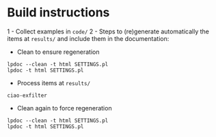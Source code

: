 # Build instructions

1 - Collect examples in `code/`
2 - Steps to (re)generate automatically the items at `results/` and include them in the documentation:

 - Clean to ensure regeneration
```
lpdoc --clean -t html SETTINGS.pl
lpdoc -t html SETTINGS.pl
```
 - Process items at `results/`
```
ciao-exfilter
```
 - Clean again to force regeneration
```
lpdoc --clean -t html SETTINGS.pl
lpdoc -t html SETTINGS.pl
```